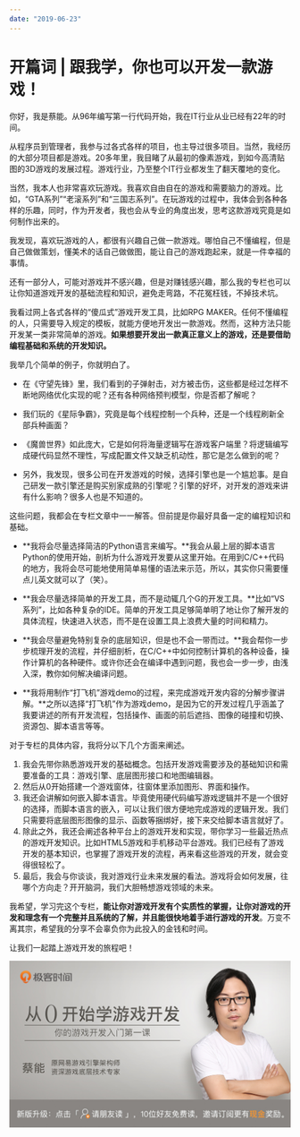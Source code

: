 ```yaml
---
date: "2019-06-23"
---  
```

      
# 开篇词 | 跟我学，你也可以开发一款游戏！
你好，我是蔡能。从96年编写第一行代码开始，我在IT行业从业已经有22年的时间。

从程序员到管理者，我参与过各式各样的项目，也主导过很多项目。当然，我经历的大部分项目都是游戏。20多年里，我目睹了从最初的像素游戏，到如今高清贴图的3D游戏的发展过程。游戏行业，乃至整个IT行业都发生了翻天覆地的变化。

当然，我本人也非常喜欢玩游戏。我喜欢自由自在的游戏和需要脑力的游戏。比如，“GTA系列”“老滚系列”和“三国志系列”。在玩游戏的过程中，我体会到各种各样的乐趣，同时，作为开发者，我也会从专业的角度出发，思考这款游戏究竟是如何制作出来的。

我发现，喜欢玩游戏的人，都很有兴趣自己做一款游戏。哪怕自己不懂编程，但是自己做做策划，懂美术的话自己做做图，能让自己的游戏跑起来，就是一件幸福的事情。

还有一部分人，可能对游戏并不感兴趣，但是对赚钱感兴趣，那么我的专栏也可以让你知道游戏开发的基础流程和知识，避免走弯路，不花冤枉钱，不掉技术坑。

我看过网上各式各样的“傻瓜式”游戏开发工具，比如RPG MAKER。任何不懂编程的人，只需要导入规定的模板，就能方便地开发出一款游戏。然而，这种方法只能开发某一类非常简单的游戏。**如果想要开发出一款真正意义上的游戏，还是要借助编程基础和系统的开发知识。**

我举几个简单的例子，你就明白了。

* 在《守望先锋》里，我们看到的子弹射击，对方被击伤，这些都是经过怎样不断地网络优化实现的呢？还有各种网络预判模型，你是否都了解呢？

* 我们玩的《星际争霸》，究竟是每个线程控制一个兵种，还是一个线程刷新全部兵种画面？

* 《魔兽世界》如此庞大，它是如何将海量逻辑写在游戏客户端里？将逻辑编写成硬代码显然不理性，写成配置文件又缺乏机动性，那它是怎么做到的呢？

* 另外，我发现，很多公司在开发游戏的时候，选择引擎也是一个尴尬事。是自己研发一款引擎还是购买别家成熟的引擎呢？引擎的好坏，对开发的游戏来讲有什么影响？很多人也是不知道的。

这些问题，我都会在专栏文章中一一解答。但前提是你最好具备一定的编程知识和基础。

* **我将会尽量选择简洁的Python语言来编写。**我会从最上层的脚本语言Python的使用开始，剖析为什么游戏开发要从这里开始。在用到C/C++代码的地方，我将会尽可能地使用简单易懂的语法来示范，所以，其实你只需要懂点儿英文就可以了（笑）。

* **我会尽量选择简单的开发工具，而不是动辄几个G的开发工具。**比如“VS系列”，比如各种复杂的IDE。简单的开发工具足够简单明了地让你了解开发的具体流程，快速进入状态，而不是在设置工具上浪费大量的时间和精力。

* **我会尽量避免特别复杂的底层知识，但是也不会一带而过。**我会帮你一步步梳理开发的流程，并仔细剖析，在C/C++中如何控制计算机的各种设备，操作计算机的各种硬件。或许你还会在编译中遇到问题，我也会一步一步，由浅入深，教你如何解决编译问题。

* **我将用制作“打飞机”游戏demo的过程，来完成游戏开发内容的分解步骤讲解。**之所以选择“打飞机”作为游戏demo，是因为它的开发过程几乎涵盖了我要讲述的所有开发流程，包括操作、画面的前后遮挡、图像的碰撞和切换、资源包、脚本语言等等。

对于专栏的具体内容，我将分以下几个方面来阐述。

1.  我会先带你熟悉游戏开发的基础概念。包括开发游戏需要涉及的基础知识和需要准备的工具：游戏引擎、底层图形接口和地图编辑器。
2.  然后从0开始搭建一个游戏窗体，往窗体里添加图形、界面和操作。
3.  我还会讲解如何嵌入脚本语言。毕竟使用硬代码编写游戏逻辑并不是一个很好的选择，而脚本语言的嵌入，可以让我们很方便地完成游戏的逻辑开发。我们只需要将底层图形图像的显示、函数等捆绑好，接下来交给脚本语言就好了。
4.  除此之外，我还会阐述各种平台上的游戏开发和实现，带你学习一些最近热点的游戏开发知识。比如HTML5游戏和手机移动平台游戏。我们已经有了游戏开发的基本知识，也掌握了游戏开发的流程，再来看这些游戏的开发，就会变得很轻松了。
5.  最后，我会与你谈谈，我对游戏行业未来发展的看法。游戏将会如何发展，往哪个方向走？开开脑洞，我们大胆畅想游戏领域的未来。

我希望，学习完这个专栏，**能让你对游戏开发有个实质性的掌握，让你对游戏的开发和理念有一个完整并且系统的了解，并且能很快地着手进行游戏的开发**。万变不离其宗，希望我的分享不会辜负你为此投入的金钱和时间。

让我们一起踏上游戏开发的旅程吧！

<!-- [[[read_end]]] -->

![](./httpsstatic001geekbangorgresourceimage5624566a01f6857d4a0e42c5f2fb8db59624.jpg)